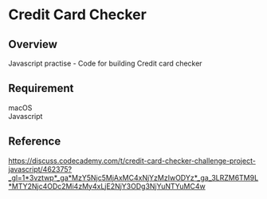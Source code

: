 # Credit Card Checker

## Overview

Javascript practise - Code for building Credit card checker

## Requirement

macOS<br>
Javascript

## Reference

https://discuss.codecademy.com/t/credit-card-checker-challenge-project-javascript/462375?_gl=1*3vztwp*_ga*MzY5Njc5MjAxMC4xNjYzMzIwODYz*_ga_3LRZM6TM9L*MTY2Njc4ODc2Mi4zMy4xLjE2NjY3ODg3NjYuNTYuMC4w